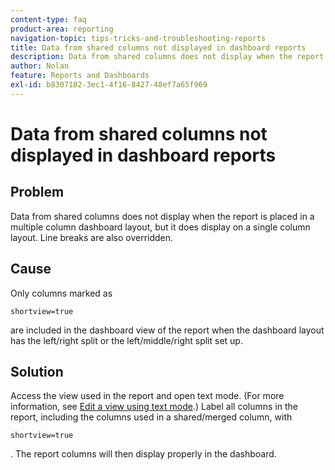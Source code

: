 ```yaml
---
content-type: faq
product-area: reporting
navigation-topic: tips-tricks-and-troubleshooting-reports
title: Data from shared columns not displayed in dashboard reports
description: Data from shared columns does not display when the report is placed in a multiple column dashboard layout, but it does display on a single column layout. Line breaks are also overridden.
author: Nolan
feature: Reports and Dashboards
exl-id: b8307182-3ec1-4f16-8427-48ef7a65f969
---
```

# Data from shared columns not displayed in dashboard reports

## Problem

Data from shared columns does not display when the report is placed in a multiple column dashboard layout, but it does display on a single column layout. Line breaks are also overridden.

## Cause

Only columns marked as 

```
shortview=true
```

are included in the dashboard view of the report when the dashboard layout has the left/right split or the left/middle/right split set up.

## Solution

Access the view used in the report and open text mode. (For more information, see [Edit a view using text mode](../../../reports-and-dashboards/reports/text-mode/edit-text-mode-in-view.md).) Label all columns in the report, including the columns used in a shared/merged column, with 

```
shortview=true
```

. The report columns will then display properly in the dashboard.
